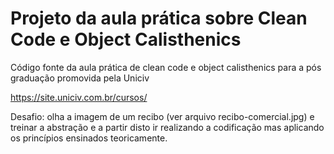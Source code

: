 # Projeto da aula prática sobre Clean Code e Object Calisthenics
Código fonte da aula prática de clean code e object calisthenics para a pós graduação promovida pela Uniciv

https://site.uniciv.com.br/cursos/

Desafio: olha a imagem de um recibo (ver arquivo recibo-comercial.jpg) e treinar a abstração e a partir disto ir realizando a codificação mas aplicando os princípios ensinados teoricamente.

